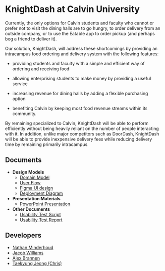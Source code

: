 # KnightDash at Calvin University

Currently, the only options for Calvin students and faculty who cannot or prefer not to visit the dining halls are to go hungry, to order delivery from an outside company, or to use the Eatable app to order pickup (and perhaps beg a friend to deliver it). 

Our solution, KnightDash, will address these shortcomings by providing an intracampus food ordering and delivery system with the following features: 

* providing students and faculty with a simple and efficient way of ordering and receiving food

* allowing enterprising students to make money by providing a useful service

* increasing revenue for dining halls by adding a flexible purchasing option

* benefiting Calvin by keeping most food revenue streams within its community.

By remaining specialized to Calvin, KnightDash will be able to perform efficiently without being heavily reliant on the number of people interacting with it. In addition, unlike major competitors such as DoorDash, KnightDash will be able to provide inexpensive delivery fees while reducing delivery time by remaining primarily intracampus. 

## Documents
* **Design Models**
    * [Domain Model](https://github.com/calvin-cs262-fall2021-teamB/Project/blob/main/design_models/KnightDash_DesignModel.png)
    * [User Flow](https://github.com/calvin-cs262-fall2021-teamB/Project/blob/main/design_models/KnightDash_User_Flow.jpg)
    * [Figma UI design](https://github.com/calvin-cs262-fall2021-teamB/Project/blob/main/design_models/figmaDesignImages.png)
    * [Deployment Diagram](https://github.com/calvin-cs262-fall2021-teamB/Project/blob/usability/design_models/knightDashDeploymentModel.xml)
* **Presentation Materials**
    * [PowerPoint Presentation](https://github.com/calvin-cs262-fall2021-teamB/Project/blob/testScript/KnightDash%20Design%20Presentation.pdf)
* **Other Documents**
    * [Usability Test Script](https://github.com/calvin-cs262-fall2021-teamB/Project/blob/testScript/knightDashUserTestScript.docx)
    * [Usability Test Report](https://github.com/calvin-cs262-fall2021-teamB/Project/blob/usability/Usability%20Test%20Report.docx)

## Developers                
* [Nathan Minderhoud](https://github.com/mindysport)
* [Jacob Williams](https://github.com/jacob-williams14)
* [Alex Brannen](https://github.com/amb249)
* [Taekyung Jeong (Chris)](https://github.com/ChrisJeong2383)
